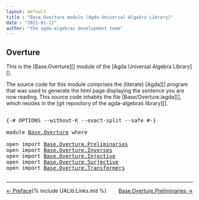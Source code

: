 ```yaml
---
layout: default
title : "Base.Overture module (Agda Universal Algebra Library)"
date : "2021-01-12"
author: "the agda-algebras development team"
---
```


## <a id="overture">Overture</a>

This is the [Base.Overture][] module of the [Agda Universal Algebra Library][].

The source code for this module comprises the (literate) [Agda][] program that was used to generate the html page displaying the sentence you are now reading. This source code inhabits the file [Base/Overture.lagda][], which resides in the [git repository of the agda-algebras library][].

<pre class="Agda">

<a id="574" class="Symbol">{-#</a> <a id="578" class="Keyword">OPTIONS</a> <a id="586" class="Pragma">--without-K</a> <a id="598" class="Pragma">--exact-split</a> <a id="612" class="Pragma">--safe</a> <a id="619" class="Symbol">#-}</a>

<a id="624" class="Keyword">module</a> <a id="631" href="Base.Overture.html" class="Module">Base.Overture</a> <a id="645" class="Keyword">where</a>

<a id="652" class="Keyword">open</a> <a id="657" class="Keyword">import</a> <a id="664" href="Base.Overture.Preliminaries.html" class="Module">Base.Overture.Preliminaries</a>
<a id="692" class="Keyword">open</a> <a id="697" class="Keyword">import</a> <a id="704" href="Base.Overture.Inverses.html" class="Module">Base.Overture.Inverses</a>
<a id="727" class="Keyword">open</a> <a id="732" class="Keyword">import</a> <a id="739" href="Base.Overture.Injective.html" class="Module">Base.Overture.Injective</a>
<a id="763" class="Keyword">open</a> <a id="768" class="Keyword">import</a> <a id="775" href="Base.Overture.Surjective.html" class="Module">Base.Overture.Surjective</a>
<a id="800" class="Keyword">open</a> <a id="805" class="Keyword">import</a> <a id="812" href="Base.Overture.Transformers.html" class="Module">Base.Overture.Transformers</a>

</pre>

--------------------------------------

<span style="float:left;">[← Preface](Preface.html)</span>
<span style="float:right;">[Base.Overture.Preliminaries →](Base.Overture.Preliminaries.html)</span>

{% include UALib.Links.md %}
